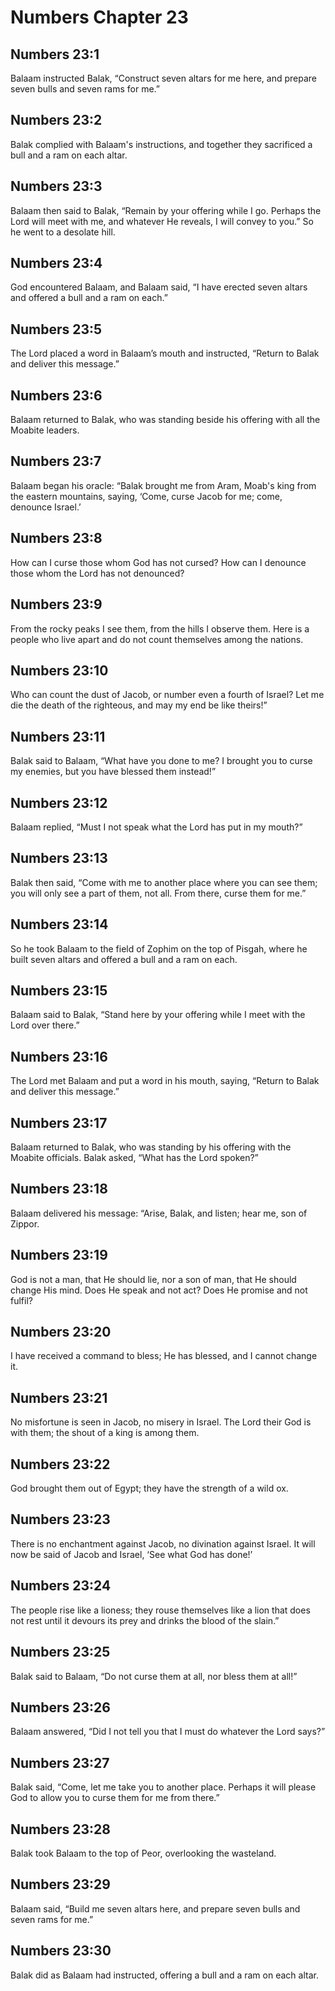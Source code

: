 # Numbers Chapter 23

## Numbers 23:1
Balaam instructed Balak, “Construct seven altars for me here, and prepare seven bulls and seven rams for me.”

## Numbers 23:2
Balak complied with Balaam's instructions, and together they sacrificed a bull and a ram on each altar.

## Numbers 23:3
Balaam then said to Balak, “Remain by your offering while I go. Perhaps the Lord will meet with me, and whatever He reveals, I will convey to you.” So he went to a desolate hill.

## Numbers 23:4
God encountered Balaam, and Balaam said, “I have erected seven altars and offered a bull and a ram on each.”

## Numbers 23:5
The Lord placed a word in Balaam’s mouth and instructed, “Return to Balak and deliver this message.”

## Numbers 23:6
Balaam returned to Balak, who was standing beside his offering with all the Moabite leaders.

## Numbers 23:7
Balaam began his oracle: “Balak brought me from Aram, Moab's king from the eastern mountains, saying, ‘Come, curse Jacob for me; come, denounce Israel.’

## Numbers 23:8
How can I curse those whom God has not cursed? How can I denounce those whom the Lord has not denounced?

## Numbers 23:9
From the rocky peaks I see them, from the hills I observe them. Here is a people who live apart and do not count themselves among the nations.

## Numbers 23:10
Who can count the dust of Jacob, or number even a fourth of Israel? Let me die the death of the righteous, and may my end be like theirs!”

## Numbers 23:11
Balak said to Balaam, “What have you done to me? I brought you to curse my enemies, but you have blessed them instead!”

## Numbers 23:12
Balaam replied, “Must I not speak what the Lord has put in my mouth?”

## Numbers 23:13
Balak then said, “Come with me to another place where you can see them; you will only see a part of them, not all. From there, curse them for me.”

## Numbers 23:14
So he took Balaam to the field of Zophim on the top of Pisgah, where he built seven altars and offered a bull and a ram on each.

## Numbers 23:15
Balaam said to Balak, “Stand here by your offering while I meet with the Lord over there.”

## Numbers 23:16
The Lord met Balaam and put a word in his mouth, saying, “Return to Balak and deliver this message.”

## Numbers 23:17
Balaam returned to Balak, who was standing by his offering with the Moabite officials. Balak asked, “What has the Lord spoken?”

## Numbers 23:18
Balaam delivered his message: “Arise, Balak, and listen; hear me, son of Zippor.

## Numbers 23:19
God is not a man, that He should lie, nor a son of man, that He should change His mind. Does He speak and not act? Does He promise and not fulfil?

## Numbers 23:20
I have received a command to bless; He has blessed, and I cannot change it.

## Numbers 23:21
No misfortune is seen in Jacob, no misery in Israel. The Lord their God is with them; the shout of a king is among them.

## Numbers 23:22
God brought them out of Egypt; they have the strength of a wild ox.

## Numbers 23:23
There is no enchantment against Jacob, no divination against Israel. It will now be said of Jacob and Israel, ‘See what God has done!’

## Numbers 23:24
The people rise like a lioness; they rouse themselves like a lion that does not rest until it devours its prey and drinks the blood of the slain.”

## Numbers 23:25
Balak said to Balaam, “Do not curse them at all, nor bless them at all!”

## Numbers 23:26
Balaam answered, “Did I not tell you that I must do whatever the Lord says?”

## Numbers 23:27
Balak said, “Come, let me take you to another place. Perhaps it will please God to allow you to curse them for me from there.”

## Numbers 23:28
Balak took Balaam to the top of Peor, overlooking the wasteland.

## Numbers 23:29
Balaam said, “Build me seven altars here, and prepare seven bulls and seven rams for me.”

## Numbers 23:30
Balak did as Balaam had instructed, offering a bull and a ram on each altar.
